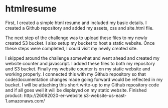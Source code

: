 # htmlresume
First, I created a simple html resume and included my basic details. I created a Github repository and added my assets, css and site.html file. 

<p> The next step of the challenge was to upload these files to my newly created S3 bucket. I also setup my bucket to host a static website. Once these steps were completed, I could visit my newly created site. </p>

<p> I skipped around the challenge somewhat and went ahead and created my website counter and javascript. I added these files to both my repository and S3 bucket. Finally my website counter is on my static website and working properly. I connected this with my Github repository so that code/documentation changes made going forward would be reflected in my bucket. I will be attaching this short write-up to my Github repository code and if all goes well it will be displayed on my static website. Finished product: http://26092020-er-website.s3-website-us-east-1.amazonaws.com/ </p>
